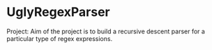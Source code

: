 # UglyRegexParser

Project:
Aim of the project is to build a recursive descent parser for a particular type of regex expressions. 

